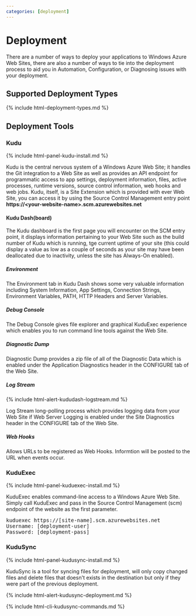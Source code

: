 ```yaml
---
categories: [deployment]
---
```


# Deployment

There are a number of ways to deploy your applications to Windows Azure Web Sites, there are also a number of ways to tie into the deployment process to aid you in Automation, Configuration, or Diagnosing issues with your deployment.

## Supported Deployment Types

{% include html-deployment-types.md %}

## Deployment Tools

### Kudu
	
{% include html-panel-kudu-install.md %}

Kudu is the central nervous system of a Windows Azure Web Site; it handles the Git integration to a Web Site as well as provides an API endpoint for programmatic access to app settings, deployment information, files, active processes, runtime versions, source control information, web hooks and web jobs. Kudu, itself, is a Site Extension which is provided with ever Web Site, you can access it by using the Source Control Management entry point **https://&lt;your-website-name&gt;.scm.azurewebsites.net**

#### Kudu Dash(board)

The Kudu dashboard is the first page you will encounter on the SCM entry point, it displays information pertaining to your Web Site such as the build number of Kudu which is running, tge current uptime of your site (this could display a value as low as a couple of seconds as your site may have been deallocated due to inactivity, unless the site has Always-On enabled).

##### Environment

The Environment tab in Kudu Dash shows some very valuable information including System Information, App Settings, Connection Strings, Environment Variables, PATH, HTTP Headers and Server Variables.

##### Debug Console

The Debug Console gives file explorer and graphical KuduExec experience which enables you to run command line tools against the Web Site.

##### Diagnostic Dump

Diagnostic Dump provides a zip file of all of the Diagnostic Data which is enabled under the Application Diagnostics header in the CONFIGURE tab of the Web Site.

##### Log Stream 

{% include html-alert-kududash-logstream.md %}

Log Stream long-polling process which provides logging data from your Web Site if Web Server Logging is enabled under the Site Diagnostics header in the CONFIGURE tab of the Web Site.

##### Web Hooks

Allows URLs to be registered as Web Hooks. Informtion will be posted to the URL when events occur.

### KuduExec

{% include html-panel-kuduexec-install.md %}

KuduExec enables command-line access to a Windows Azure Web Site. Simply call KuduExec and pass in the Source Control Management (scm) endpoint of the website as the first parameter.

<pre>
kuduexec https://[site-name].scm.azurewebsites.net
Username: [deployment-user]
Password: [deployment-pass]
</pre>

### KuduSync

{% include html-panel-kudusync-install.md %}

KuduSync is a tool for syncing files for deployment, will only copy changed files and delete files that doesn't exists in the destination but only if they were part of the previous deployment.

{% include html-alert-kudusync-deployment.md %}

{% include html-cli-kudusync-commands.md %}
